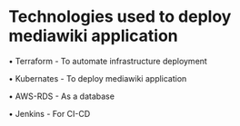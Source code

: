 # Technologies used to deploy mediawiki application
   
  •  Terraform - To automate infrastructure deployment
   
  •  Kubernates - To deploy mediawiki application
   
  •  AWS-RDS - As a database
   
  •  Jenkins - For CI-CD

# 
